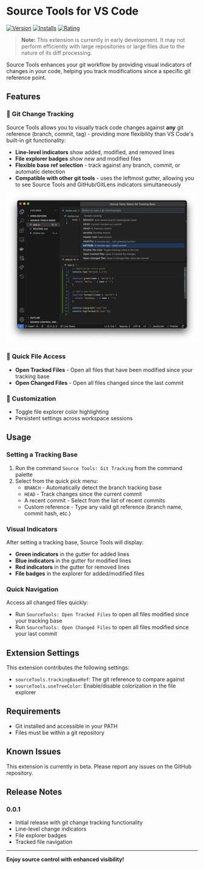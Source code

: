 # Source Tools for VS Code

[![Version](https://img.shields.io/badge/version-0.0.1-blue.svg)](https://marketplace.visualstudio.com/items?itemName=bitbased.source-tools)
[![Installs](https://img.shields.io/badge/installs-beta-orange.svg)](https://marketplace.visualstudio.com/items?itemName=bitbased.source-tools)
[![Rating](https://img.shields.io/badge/rating-beta-yellow.svg)](https://marketplace.visualstudio.com/items?itemName=bitbased.source-tools&ssr=false#review-details)

> **Note:** This extension is currently in early development. It may not perform efficiently with large repositories or large files due to the nature of its diff processing.

Source Tools enhances your git workflow by providing visual indicators of changes in your code, helping you track modifications since a specific git reference point.

## Features

### 🔄 Git Change Tracking

Source Tools allows you to visually track code changes against **any** git reference (branch, commit, tag) - providing more flexibility than VS Code's built-in git functionality:

- **Line-level indicators** show added, modified, and removed lines
- **File explorer badges** show new and modified files
- **Flexible base ref selection** - track against any branch, commit, or automatic detection
- **Compatible with other git tools** - uses the leftmost gutter, allowing you to see Source Tools and GitHub/GitLens indicators simultaneously

![Feature Screenshot](resources/screenshot.png)

### 📑 Quick File Access

- **Open Tracked Files** - Open all files that have been modified since your tracking base
- **Open Changed Files** - Open all files changed since the last commit

### 🎨 Customization

- Toggle file explorer color highlighting
- Persistent settings across workspace sessions

## Usage

### Setting a Tracking Base

1. Run the command `Source Tools: Git Tracking` from the command palette
2. Select from the quick pick menu:
    - `BRANCH` - Automatically detect the branch tracking base
    - `HEAD` - Track changes since the current commit
    - A recent commit - Select from the list of recent commits
    - Custom reference - Type any valid git reference (branch name, commit hash, etc.)

### Visual Indicators

After setting a tracking base, Source Tools will display:

- **Green indicators** in the gutter for added lines
- **Blue indicators** in the gutter for modified lines
- **Red indicators** in the gutter for removed lines
- **File badges** in the explorer for added/modified files

### Quick Navigation

Access all changed files quickly:

- Run `SourceTools: Open Tracked Files` to open all files modified since your tracking base
- Run `SourceTools: Open Changed Files` to open all files modified since your last commit

## Extension Settings

This extension contributes the following settings:

* `sourceTools.trackingBaseRef`: The git reference to compare against
* `sourceTools.useTreeColor`: Enable/disable colorization in the file explorer

## Requirements

* Git installed and accessible in your PATH
* Files must be within a git repository

## Known Issues

This extension is currently in beta. Please report any issues on the GitHub repository.

## Release Notes

### 0.0.1

* Initial release with git change tracking functionality
* Line-level change indicators
* File explorer badges
* Tracked file navigation

---

**Enjoy source control with enhanced visibility!**
